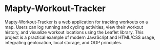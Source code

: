 # Mapty-Workout-Tracker
Mapty-Workout-Tracker is a web application for tracking workouts on a map. Users can log running and cycling activities, view their workout history, and visualize workout locations using the Leaflet library. This project is a practical example of modern JavaScript and HTML/CSS usage, integrating geolocation, local storage, and OOP principles.
